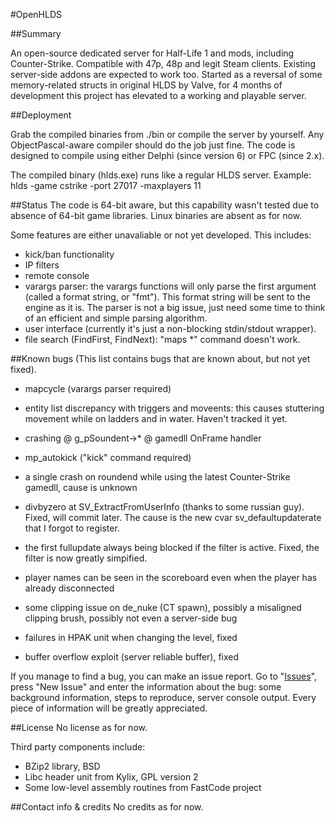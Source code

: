 #OpenHLDS

##Summary

An open-source dedicated server for Half-Life 1 and mods, including Counter-Strike.
Compatible with 47p, 48p and legit Steam clients. Existing server-side addons are expected to work too.
Started as a reversal of some memory-related structs in original HLDS by Valve, for 4 months of development this project has elevated to a working and playable server.


##Deployment

Grab the compiled binaries from ./bin or compile the server by yourself.
Any ObjectPascal-aware compiler should do the job just fine. The code is designed to compile using either Delphi (since version 6) or FPC (since 2.x).

The compiled binary (hlds.exe) runs like a regular HLDS server.
Example: hlds -game cstrike -port 27017 -maxplayers 11


##Status
The code is 64-bit aware, but this capability wasn't tested due to absence of 64-bit game libraries.
Linux binaries are absent as for now.

Some features are either unavaliable or not yet developed.
This includes:
 - kick/ban functionality
 - IP filters
 - remote console
 - varargs parser: the varargs functions will only parse the first argument (called a format string, or "fmt"). This format string will be sent to the engine as it is. The parser is not a big issue, just need some time to think of an efficient and simple parsing algorithm.
 - user interface (currently it's just a non-blocking stdin/stdout wrapper).
 - file search (FindFirst, FindNext): "maps *" command doesn't work.


##Known bugs
(This list contains bugs that are known about, but not yet fixed).
- mapcycle (varargs parser required)
- entity list discrepancy with triggers and moveents: this causes stuttering movement while on ladders and in water. Haven't tracked it yet.
- crashing @ g_pSoundent->*
           @ gamedll OnFrame handler
- mp_autokick ("kick" command required)
- a single crash on roundend while using the latest Counter-Strike gamedll, cause is unknown

- divbyzero at SV_ExtractFromUserInfo (thanks to some russian guy). Fixed, will commit later. The cause is the new cvar sv_defaultupdaterate that I forgot to register.
- the first fullupdate always being blocked if the filter is active. Fixed, the filter is now greatly simpified.
- player names can be seen in the scoreboard even when the player has already disconnected
- some clipping issue on de_nuke (CT spawn), possibly a misaligned clipping brush, possibly not even a server-side bug

- failures in HPAK unit when changing the level, fixed
- buffer overflow exploit (server reliable buffer), fixed

If you manage to find a bug, you can make an issue report. Go to "[Issues](https://github.com/unnamed10/openhlds/issues/new)", press "New Issue" and enter the information about the bug: some background information, steps to reproduce, server console output. Every piece of information will be greatly appreciated.


##License
No license as for now.

Third party components include:
 - BZip2 library, BSD
 - Libc header unit from Kylix, GPL version 2
 - Some low-level assembly routines from FastCode project


##Contact info & credits
No credits as for now.
